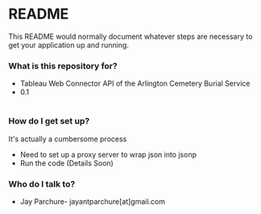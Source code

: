 # README #

This README would normally document whatever steps are necessary to get your application up and running.

### What is this repository for? ###

* Tableau Web Connector API of the Arlington Cemetery Burial Service
* 0.1

#  #
### How do I get set up? ###

It's actually a cumbersome process
* Need to set up a proxy server to wrap json into jsonp
* Run the code (Details Soon)



### Who do I talk to? ###

* Jay Parchure- jayantparchure[at]gmail.com
